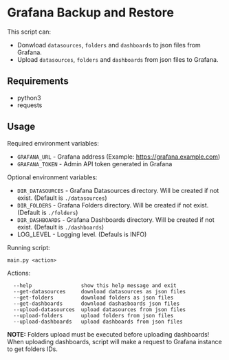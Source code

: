 # Grafana Backup and Restore 

This script can:

* Donwload `datasources`, `folders` and `dashboards` to json files from Grafana.
* Upload `datasources`, `folders` and `dashboards` from json files to Grafana.

## Requirements
- python3
- requests

## Usage

Required environment variables:
* `GRAFANA_URL` - Grafana address (Example: https://grafana.example.com)
* `GRAFANA_TOKEN` - Admin API token generated in Grafana

Optional environment variables:
* `DIR_DATASOURCES` - Grafana Datasources directory. Will be created if not exist. (Default is `./datasources`)
* `DIR_FOLDERS` - Grafana Folders directory. Will be created if not exist. (Default is `./folders`)
* `DIR_DASHBOARDS` - Grafana Dashboards directory. Will be created if not exist. (Default is `./dashboards`)
* LOG_LEVEL - Logging level. (Defauls is INFO)

Running script:
```
main.py <action>
```
Actions:
```
  --help                show this help message and exit
  --get-datasources     download datasources as json files
  --get-folders         download folders as json files
  --get-dashboards      download dashasboards json files
  --upload-datasources  upload datasources from json files
  --upload-folders      upload folders from json files
  --upload-dashboards   upload dashboards from json files
```

**NOTE:**  Folders upload must be executed before uploading dashboards! When uploading dashboards, script will make a request to Grafana instance to get folders IDs.
